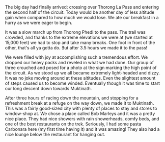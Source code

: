 The big day had finally arrived: crossing over Thorong La Pass and entering the second half of the circuit. Today would be another day of less altitude gain when compared to how much we would lose. We ate our breakfast in a hurry as we were eager to begin.

It was a slow march up from Thorong Phedi to the pass. The trail was crowded, and thanks to the extreme elevations we were at (we started at 15,000 feet) we had to stop and take many breaks. One foot in front of the other, that's all ya gotta do. But after 3.5 hours we made it to the pass!

We were filled with joy at accomplishing such a tremendous effort. We dropped our heavy packs and reveled in what we had done. Our group of three crouched and posed for a photo at the sign marking the high point of the circuit. As we stood up we all became extremely light-headed and dizzy. It was no joke moving around at these altitudes. Even the slightest amount of steps caused us to become winded. Eventually though it was time to start our long descent down towards Muktinath.

After three hours of racing down the mountain, and stopping for a refreshment break at a refuge on the way down, we made it to Muktinath. This was a fairly good-sized city with plenty of places to stay and stores to window-shop at. We chose a place called Bob Marleys and it was a pretty nice place. They had nice showers with rain showerheads, comfy beds, and one of the best restaurants on the trek. Seriously, I had some pasta Carbonara here (my first time having it) and it was amazing! They also had a nice lounge below the restaurant for hanging out.